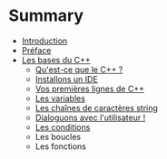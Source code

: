 # Summary

* [Introduction](README.md)
* [Préface](preface.md)
* [Les bases du C++](chapitre-1/les_bases_du_c++.md)
   * [Qu'est-ce que le C++ ?](chapitre-1/quest-ce_que_le_c++.md)
   * [Installons un IDE](chapitre-1/installons_un_ide.md)
   * [Vos premières lignes de C++](chapitre-1/vos_premieres_lignes_de_c++.md)
   * [Les variables](les_variables.md)
   * [Les chaînes de caractères string](chapitre-1/les_chaines_de_caracteres_string.md)
   * [Dialoguons avec l'utilisateur !](chapitre-1/dialoguons_avec_lutilisateur.md)
   * [Les conditions](chapitre-1/les_conditions.md)
   * Les boucles
   * Les fonctions

